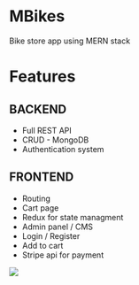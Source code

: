 # MBikes
Bike store app using MERN stack

<h1> <b>Features</b> </h1>
<h2> BACKEND </h2> 
<ul>
  <li> Full REST API </li>
  <li> CRUD - MongoDB </li>
  <li> Authentication system </li>
</ul>

<h2> FRONTEND </h2> 
<ul>
  <li> Routing </li>
  <li> Cart page </li>
  <li> Redux for state managment </li>
  <li> Admin panel / CMS </li>
  <li> Login / Register </li>
  <li> Add to cart </li>
  <li> Stripe api for payment </li>
</ul>
<img src="https://user-images.githubusercontent.com/99608089/170979108-8304b22f-b1ff-4317-be1c-a79986acbc2f.png">
